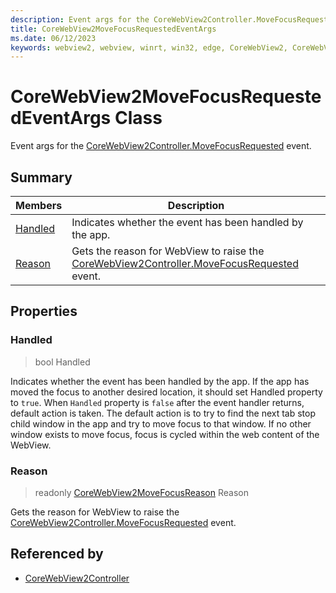 ```yaml
---
description: Event args for the CoreWebView2Controller.MoveFocusRequested event.
title: CoreWebView2MoveFocusRequestedEventArgs
ms.date: 06/12/2023
keywords: webview2, webview, winrt, win32, edge, CoreWebView2, CoreWebView2Controller, browser control, edge html, CoreWebView2MoveFocusRequestedEventArgs
---
```


# CoreWebView2MoveFocusRequestedEventArgs Class



Event args for the [CoreWebView2Controller.MoveFocusRequested](corewebview2controller.md#movefocusrequested) event.

## Summary

Members|Description
--|--
[Handled](#handled) | Indicates whether the event has been handled by the app.
[Reason](#reason) | Gets the reason for WebView to raise the [CoreWebView2Controller.MoveFocusRequested](corewebview2controller.md#movefocusrequested) event.

## Properties

### Handled

>  bool Handled

Indicates whether the event has been handled by the app.
If the app has moved the focus to another desired location, it should set Handled property to `true`. When `Handled` property is `false` after the event handler returns, default action is taken. The default action is to try to find the next tab stop child window in the app and try to move focus to that window. If no other window exists to move focus, focus is cycled within the web content of the WebView.

### Reason

> readonly  [CoreWebView2MoveFocusReason](corewebview2movefocusreason.md) Reason

Gets the reason for WebView to raise the [CoreWebView2Controller.MoveFocusRequested](corewebview2controller.md#movefocusrequested) event.






## Referenced by

- [CoreWebView2Controller](corewebview2controller.md)
